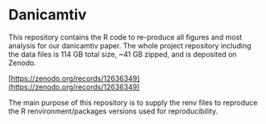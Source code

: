 # Danicamtiv

This repository contains the R code to re-produce all figures and most analysis for our danicamtiv paper. The whole project repository including the data files is 114 GB total size, ~41 GB zipped, and is deposited on Zenodo.

[https://zenodo.org/records/12636349](https://zenodo.org/records/12636349)

The main purpose of this repository is to supply the renv files to reproduce the R renvironment/packages versions used for reproducibility. 


